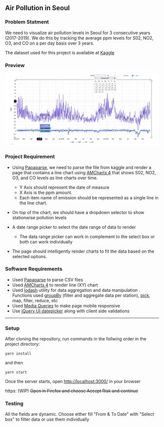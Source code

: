 ## Air Pollution in Seoul
### Problem Statment
We need to visualize air pollution levels in Seoul for 3 consecutive years (2017-2019). We do this by tracking the average ppm levels for S02, NO2, O3, and CO on a per day basis over 3 years.  

The dataset used for this project is available at [Kaggle](https://www.kaggle.com/bappekim/air-pollution-in-seoul/data#Measurement_summary.csv​)

### Preview
![](./public/images/preview.png)


### Project Requirement
- Using [Papaparse](https://www.papaparse.com/), we need to parse
 the file from kaggle  and render a page that contains a line chart using [AMCharts 4](https://www.amcharts.com/docs/v4/) that shows S02, NO2, O3, and CO levels as line charts over time. 
     - ​Y Axis should represent the date of measure​
     - ​X Axis is the ppm amount​.
     - Each item name of emission should be represented as a single line in the line chart. 

- On top of the chart, we should have a​ dropdown selector to show stationwise pollution levels
- A date range picker to select the date range of data to render​
    - The data range picker can work in complement to the select box or both can work individually

- The page should intelligently render charts to fit the data based on the selected options.


### Software Requirements
- Used [Papaparse](https://www.papaparse.com/) to parse CSV files
- Used [AMCharts 4](https://www.amcharts.com/docs/v4/) to render line (XY) chart
- Used [lodash](https://lodash.com) utility for data aggregation and data manipulation . Functions used [groupBy](https://lodash.com/docs/4.17.15#groupBy) (filter and aggregate data per station), [pick](https://lodash.com/docs/4.17.15#pick), map, filter, reduce, etc
- Used [Media Queries](https://developer.mozilla.org/en-US/docs/Web/CSS/Media_Queries/Using_media_queries) to make page mobile responsive
- Use [jQuery UI datepicker](https://jqueryui.com/datepicker/) along with client side validations

---
### Setup

After cloning the repository, run commands in the follwing order in the project directory:
```
yarn install
```
and then 
```
yarn start
```

Once the server starts, open [http://localhost:3000/](http://localhost:3000/) in your browser

https: (WIP) ~~Open in Firefox and choose Accept Risk and continue~~ 

### Testing
All the fields are dynamic. 
Choose either fill "From & To Date" with "Select box" to filter data or use them individually 